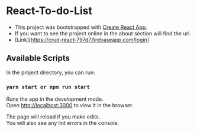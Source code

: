 # React-To-do-List

- This project was bootstrapped with [Create React App](https://github.com/facebook/create-react-app).
- If you want to see the project online in the about section will find the url.
- [Link][https://crud-react-797d7.firebaseapp.com/login]

## Available Scripts

In the project directory, you can run:

### `yarn start or npm run start`

Runs the app in the development mode.\
Open [http://localhost:3000](http://localhost:3000) to view it in the browser.

The page will reload if you make edits.\
You will also see any lint errors in the console.
